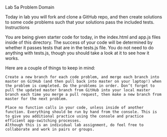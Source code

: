Lab 5a
Problem Domain

Today in lab you will fork and clone a GitHub repo, and then create solutions to some code problems such that your solutions pass the included tests.
Instructions

You are being given starter code for today, in the index.html and app.js files inside of this directory. The success of your code will be determined by whether it passes tests that are in the tests.js file. You do not need to do anything with tests.js, though you should take a look at it to see how it works.

Here are a couple of things to keep in mind:

    Create a new branch for each code problem, and merge each branch into master on GitHub (and then pull back into master on your laptop!) when the problem is completed. Do the problems in order. Don’t forget to pull the updated master branch from GitHub into your local master branch each time you merge a pull request, then make a new branch from master for the next problem.

    Place no function calls in your code, unless inside of another function. Everything should be run by hand from the console. This is to give you additional practice using the console and practice efficient app-switching processes.
    Although this is an individual lab assignment, do feel free to collaborate and work in pairs or groups.
